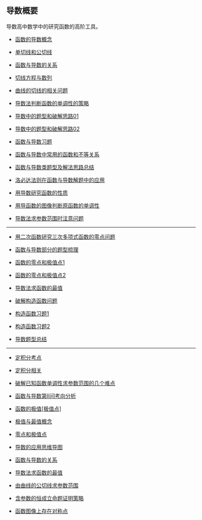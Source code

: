 ## 导数概要
 导数高中数学中的研究函数的高阶工具。

*   <a   href="https://www.cnblogs.com/wanghai0666/p/11770162.html"  target="_blank" > 函数的导数概念  </a>   
*   <a   href="https://www.cnblogs.com/wanghai0666/p/9921940.html   "  target="_blank" >单切线和公切线   </a>    

* <a  href="https://www.cnblogs.com/wanghai0666/p/12256266.html"  target="_blank">函数与导数的关系</a> 

*    <a   href=" https://www.cnblogs.com/wanghai0666/p/7874937.html   "  target="_blank" >切线方程与数列  </a>   
*   <a   href=" https://www.cnblogs.com/wanghai0666/p/6062094.html   "  target="_blank" >曲线的切线的相关问题   </a>    

*  <a   href="  https://www.cnblogs.com/wanghai0666/p/9393930.html "  target="_blank" >导数法判断函数的单调性的策略   </a>    

*  <a   href=" https://www.cnblogs.com/wanghai0666/p/11140751.html "  target="_blank" >导数中的题型和破解思路01 </a>

*  <a   href=" https://www.cnblogs.com/wanghai0666/p/13797242.html "  target="_blank" >导数中的题型和破解思路02 </a>

*   <a   href="http://www.cnblogs.com/wanghai0666/p/6759143.html   "  target="_blank" >函数与导数习题   </a>

*   <a   href=" http://www.cnblogs.com/wanghai0666/p/6875869.html  "  target="_blank" >函数与导数中常用的函数和不等关系   </a>   
*  <a   href="http://www.cnblogs.com/wanghai0666/p/8177907.html   "  target="_blank" > 函数与导数类题型及解法思路总结 </a>   

 *   <a   href=" http://www.cnblogs.com/wanghai0666/p/6219778.html  "  target="_blank" > 洛必达法则在函数与导数解题中的应用  </a>   
 *    <a   href="  http://www.cnblogs.com/wanghai0666/p/7845919.html "  target="_blank" > 用导数研究函数的性质  </a>
    
*   <a   href=" https://www.cnblogs.com/wanghai0666/p/7888935.html  "  target="_blank" >用导函数的图像判断原函数的单调性   </a>    
*   <a   href="  https://www.cnblogs.com/wanghai0666/p/9766476.html "  target="_blank" >导数法求参数范围时注意问题   </a>
   
*****
 *   <a   href="https://www.cnblogs.com/wanghai0666/p/5906951.html   "  target="_blank" >用二次函数研究三次多项式函数的零点问题   </a>
*   <a   href=" https://www.cnblogs.com/wanghai0666/p/8653852.html  "  target="_blank" >函数与导数部分的题型梳理  </a>    

  *    <a   href="https://www.cnblogs.com/wanghai0666/p/9416703.html   "  target="_blank" >函数的零点和极值点1</a>   
*    <a   href="https://www.cnblogs.com/wanghai0666/p/11172128.html "  target="_blank" >函数的零点和极值点2</a>   

* <a  href="https://www.cnblogs.com/wanghai0666/p/12267764.html"  target="_blank">导数法求函数的最值</a>  


* <a   href=" https://www.cnblogs.com/wanghai0666/p/9358088.html  "  target="_blank" >破解构造函数问题</a>    
*    <a   href="https://www.cnblogs.com/wanghai0666/p/9358111.html   "  target="_blank" >构造函数习题1</a>    

  *   <a  href=" https://www.cnblogs.com/wanghai0666/p/10823664.html  "  target="_blank">构造函数习题2</a>   
*    <a   href=" https://mubu.com/doc/2bNWxUdRRT  "  target="_blank" >导数题型总结</a>   

*****
  *   <a   href=" https://www.cnblogs.com/wanghai0666/diary/2017/09/03/7471343.html  "  target="_blank" >定积分考点</a>    
*   <a   href=" https://www.cnblogs.com/wanghai0666/p/7616054.html  "  target="_blank" >定积分相关</a>   

  *    <a   href=" https://www.cnblogs.com/wanghai0666/p/11149383.html "  target="_blank" >破解已知函数单调性求参数范围的几个难点</a>   
*   <a  href=" https://www.cnblogs.com/wanghai0666/p/10830334.html  "  target="_blank">函数与导数第Ⅱ问考向分析</a>    

*   <a  href="https://www.cnblogs.com/wanghai0666/p/11880448.html"  target="_blank">函数的极值[极值点]</a>    
*   <a  href="https://www.cnblogs.com/wanghai0666/p/11806928.html"  target="_blank">极值与最值概念</a>    

*   <a  href="https://www.cnblogs.com/wanghai0666/p/11837576.html"  target="_blank">零点和极值点</a>    
*   <a href="https://www.cnblogs.com/wanghai0666/p/9935920.html "  target="_blank">导数的应用思维导图</a>   

*   <a   href="https://www.cnblogs.com/wanghai0666/p/12256266.html"  target="_blank" > 函数与导数的关系</a>   
*   <a   href="https://www.cnblogs.com/wanghai0666/p/12267764.html"  target="_blank" > 导数法求函数的最值</a>   

* <a  href="https://www.cnblogs.com/wanghai0666/p/12454750.html"  target="_blank">由曲线的公切线求参数范围</a> 

 * <a  href="https://www.cnblogs.com/wanghai0666/p/12392108.html"  target="_blank">含参数的恒成立命题证明策略</a> 

*  <a  href="https://www.cnblogs.com/wanghai0666/p/13186969.html"  target="_blank">函数图像上存在对称点</a> 
